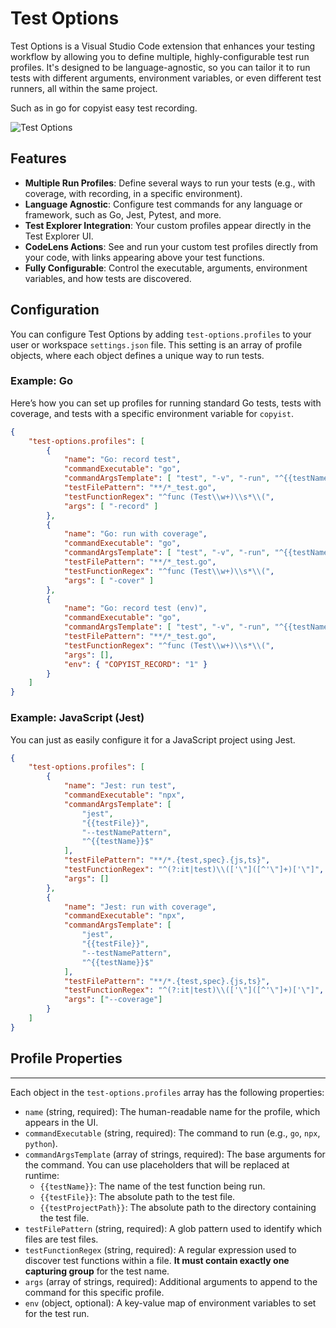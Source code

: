 # Test Options

Test Options is a Visual Studio Code extension that enhances your testing workflow by allowing you to define multiple, highly-configurable test run profiles. It's designed to be language-agnostic, so you can tailor it to run tests with different arguments, environment variables, or even different test runners, all within the same project.

Such as in go for copyist easy test recording.

![Test Options](https://i.imgur.com/fdetFrs.png)

## Features

- **Multiple Run Profiles**: Define several ways to run your tests (e.g., with coverage, with recording, in a specific environment).
- **Language Agnostic**: Configure test commands for any language or framework, such as Go, Jest, Pytest, and more.
- **Test Explorer Integration**: Your custom profiles appear directly in the Test Explorer UI.
- **CodeLens Actions**: See and run your custom test profiles directly from your code, with links appearing above your test functions.
- **Fully Configurable**: Control the executable, arguments, environment variables, and how tests are discovered.

## Configuration

You can configure Test Options by adding `test-options.profiles` to your user or workspace `settings.json` file. This setting is an array of profile objects, where each object defines a unique way to run tests.

### Example: Go

Here’s how you can set up profiles for running standard Go tests, tests with coverage, and tests with a specific environment variable for `copyist`.

```json
{
    "test-options.profiles": [
        {
            "name": "Go: record test",
            "commandExecutable": "go",
            "commandArgsTemplate": [ "test", "-v", "-run", "^{{testName}}$" ],
            "testFilePattern": "**/*_test.go",
            "testFunctionRegex": "^func (Test\\w+)\\s*\\(",
            "args": [ "-record" ]
        },
        {
            "name": "Go: run with coverage",
            "commandExecutable": "go",
            "commandArgsTemplate": [ "test", "-v", "-run", "^{{testName}}$" ],
            "testFilePattern": "**/*_test.go",
            "testFunctionRegex": "^func (Test\\w+)\\s*\\(",
            "args": [ "-cover" ]
        },
        {
            "name": "Go: record test (env)",
            "commandExecutable": "go",
            "commandArgsTemplate": [ "test", "-v", "-run", "^{{testName}}$" ],
            "testFilePattern": "**/*_test.go",
            "testFunctionRegex": "^func (Test\\w+)\\s*\\(",
            "args": [],
            "env": { "COPYIST_RECORD": "1" }
        }
    ]
}
```

### Example: JavaScript (Jest)

You can just as easily configure it for a JavaScript project using Jest.

```json
{
    "test-options.profiles": [
        {
            "name": "Jest: run test",
            "commandExecutable": "npx",
            "commandArgsTemplate": [
                "jest",
                "{{testFile}}",
                "--testNamePattern",
                "^{{testName}}$"
            ],
            "testFilePattern": "**/*.{test,spec}.{js,ts}",
            "testFunctionRegex": "^(?:it|test)\\(['\"]([^'\"]+)['\"]",
            "args": []
        },
        {
            "name": "Jest: run with coverage",
            "commandExecutable": "npx",
            "commandArgsTemplate": [
                "jest",
                "{{testFile}}",
                "--testNamePattern",
                "^{{testName}}$"
            ],
            "testFilePattern": "**/*.{test,spec}.{js,ts}",
            "testFunctionRegex": "^(?:it|test)\\(['\"]([^'\"]+)['\"]",
            "args": ["--coverage"]
        }
    ]
}
```

## Profile Properties

----
Each object in the `test-options.profiles` array has the following properties:
* `name` (string, required): The human-readable name for the profile, which appears in the UI.
* `commandExecutable` (string, required): The command to run (e.g., `go`, `npx`, `python`).
* `commandArgsTemplate` (array of strings, required): The base arguments for the command. You can use placeholders that will be replaced at runtime:
    - `{{testName}}`: The name of the test function being run.
    - `{{testFile}}`: The absolute path to the test file.
    - `{{testProjectPath}}`: The absolute path to the directory containing the test file.
* `testFilePattern` (string, required): A glob pattern used to identify which files are test files.
* `testFunctionRegex` (string, required): A regular expression used to discover test functions within a file. **It must contain exactly one capturing group** for the test name.
* `args` (array of strings, required): Additional arguments to append to the command for this specific profile.
* `env` (object, optional): A key-value map of environment variables to set for the test run.

